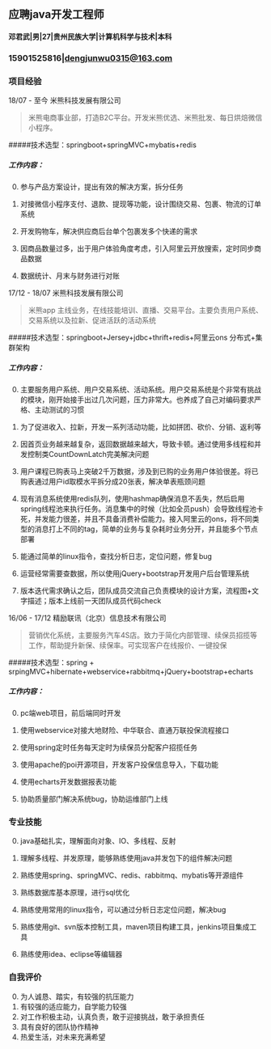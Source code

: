 ## 应聘java开发工程师

#### 邓君武|男|27|贵州民族大学|计算机科学与技术|本科

### 15901525816|dengjunwu0315@163.com

### 项目经验

18/07 - 至今 米熊科技发展有限公司

> 米熊电商事业部，打造B2C平台。开发米熊优选、米熊批发、每日烘焙微信小程序。

#####技术选型：springboot+springMVC+mybatis+redis

##### 工作内容：

0. 参与产品方案设计，提出有效的解决方案，拆分任务

1. 对接微信小程序支付、退款、提现等功能，设计围绕交易、包裹、物流的订单系统

2. 开发购物车，解决供应商后台单个包裹发多个快递的需求

3. 因商品数量过多，出于用户体验角度考虑，引入阿里云开放搜索，定时同步商品数据

4. 数据统计、月末与财务进行对账

17/12 - 18/07 米熊科技发展有限公司

> 米熊app 主线业务，在线技能培训、直播、交易平台。主要负责用户系统、交易系统以及拉新、促进活跃的活动系统

#####技术选型：springboot+Jersey+jdbc+thrift+redis+阿里云ons  分布式+集群架构

##### 工作内容：

0. 主要服务用户系统、用户交易系统、活动系统。用户交易系统是个非常有挑战的模块，刚开始接手出过几次问题，压力非常大。也养成了自己对编码要求严格、主动测试的习惯

1. 为了促进收入、拉新，开发一系列活动功能，比如拼团、砍价、分销、返利等

2. 因首页业务越来越复杂，返回数据越来越大，导致卡顿。通过使用多线程和并发控制类CountDownLatch完美解决问题

3. 用户课程已购表马上突破2千万数据，涉及到已购的业务用户体验很差。将已购表通过用户id取模水平拆分成20张表，解决单表瓶颈问题

4. 现有消息系统使用redis队列，使用hashmap确保消息不丢失，然后启用spring线程池来执行任务。消息集中的时候（比如全员push）会导致线程池卡死，并发能力很差，并且不具备消费补偿能力。接入阿里云的ons，将不同类型的消息打上不同的tag，简单的业务与复杂耗时业务分开，并且能多个节点部署

5. 能通过简单的linux指令，查找分析日志，定位问题，修复bug

6. 运营经常需要查数据，所以使用jQuery+bootstrap开发用户后台管理系统

7. 版本迭代需求确认之后，团队成员交流自己负责模块的设计方案，流程图+文字描述；版本上线前一天团队成员代码check

16/06 - 17/12  精励联讯（北京）信息技术有限公司

> 营销优化系统，主要服务汽车4S店。致力于简化内部管理、续保员招揽等工作，帮助提升新保、续保率。可实现客户在线报价、一键投保

#####技术选型：spring + srpingMVC+hibernate+webservice+rabbitmq+jQuery+bootstrap+echarts

##### 工作内容：

0. pc端web项目，前后端同时开发

1. 使用webservice对接大地财险、中华联合、直通万联投保流程接口

2. 使用spring定时任务每天定时为续保员分配客户招揽任务

3. 使用apache的poi开源项目，开发客户投保信息导入，下载功能

4. 使用echarts开发数据报表功能

5. 协助质量部门解决系统bug，协助运维部门上线

### 专业技能

0. java基础扎实，理解面向对象、IO、多线程、反射

1. 理解多线程、并发原理，能够熟练使用java并发包下的组件解决问题

2. 熟练使用spring、springMVC、redis、rabbitmq、mybatis等开源组件

3. 熟练数据库基本原理，进行sql优化

4. 熟练使用常用的linux指令，可以通过分析日志定位问题，解决bug

5. 熟练使用git、svn版本控制工具，maven项目构建工具，jenkins项目集成工具

6. 熟练使用idea、eclipse等编辑器

### 自我评价

0. 为人诚恳、踏实，有较强的抗压能力
1. 有较强的适应能力，自学能力较强
2. 对工作积极主动，认真负责，敢于迎接挑战，敢于承担责任
3. 具有良好的团队协作精神
4. 热爱生活，对未来充满希望